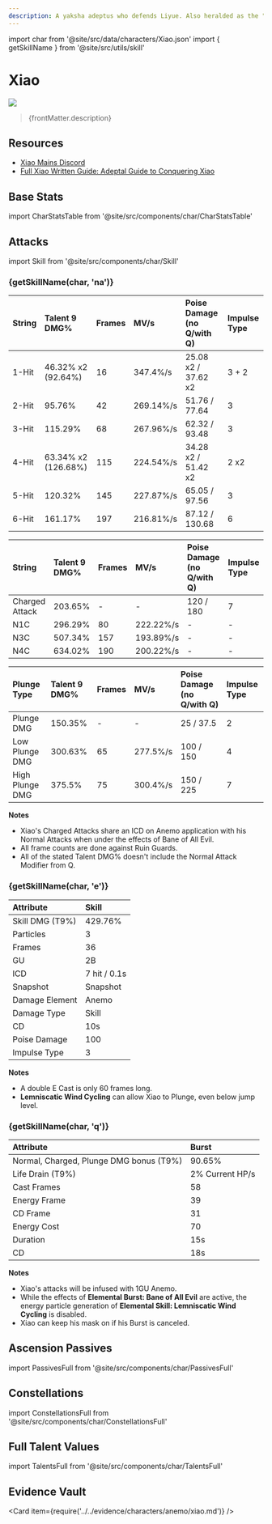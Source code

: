 ```yaml
---
description: A yaksha adeptus who defends Liyue. Also heralded as the "Conqueror of Demons" and "Vigilant Yaksha."
---
```


import char from '@site/src/data/characters/Xiao.json'
import { getSkillName } from '@site/src/utils/skill'

# Xiao

![](/assets/characters/gacha/Xiao.png)

<blockquote>{frontMatter.description}</blockquote>

## Resources

* [Xiao Mains Discord](https://discord.gg/Xiao)
* [Full Xiao Written Guide: Adeptal Guide to Conquering Xiao](https://keqingmains.com/xiao/)

## Base Stats

import CharStatsTable from '@site/src/components/char/CharStatsTable'

<CharStatsTable char={char} />

## Attacks

import Skill from '@site/src/components/char/Skill'

<Tabs>
<TabItem value='na' label='Normal Attacks'>
<h3>{getSkillName(char, 'na')}</h3>
<div class='talent-columns'>
<Skill char={char} skill='na' sectionFilter='Normal Attack' />

| String | Talent 9 DMG%         | Frames | MV/s      | Poise Damage \(no Q/with Q\) | Impulse Type |
| :----- | :-------------------- | :----- | :-------- | :--------------------------- | :----------- |
| 1-Hit  | 46.32% x2 \(92.64%\)  | 16     | 347.4%/s  | 25.08 x2 / 37.62 x2          | 3 + 2        |
| 2-Hit  | 95.76%                | 42     | 269.14%/s | 51.76 / 77.64                | 3            |
| 3-Hit  | 115.29%               | 68     | 267.96%/s | 62.32 / 93.48                | 3            |
| 4-Hit  | 63.34% x2 \(126.68%\) | 115    | 224.54%/s | 34.28 x2 / 51.42 x2          | 2 x2         |
| 5-Hit  | 120.32%               | 145    | 227.87%/s | 65.05 / 97.56                | 3            |
| 6-Hit  | 161.17%               | 197    | 216.81%/s | 87.12 / 130.68               | 6            |

</div>
<div class='talent-columns'>
<Skill char={char} skill='na' sectionFilter='Charged Attack' />

| String         | Talent 9 DMG% | Frames | MV/s      | Poise Damage \(no Q/with Q\) | Impulse Type |
| :------------- | :------------ | :----- | :-------- | :--------------------------- | :----------- |
| Charged Attack | 203.65%       | -      | -         | 120 / 180                    | 7            |
| N1C            | 296.29%       | 80     | 222.22%/s | -                            | -            |
| N3C            | 507.34%       | 157    | 193.89%/s | -                            | -            |
| N4C            | 634.02%       | 190    | 200.22%/s | -                            | -            |

</div>
<div class='talent-columns'>
<Skill char={char} skill='na' sectionFilter='Plunging Attack' />

| Plunge Type     | Talent 9 DMG% | Frames | MV/s     | Poise Damage \(no Q/with Q\) | Impulse Type |
| :-------------- | :------------ | :----- | :------- | :--------------------------- | :----------- |
| Plunge DMG      | 150.35%       | -      | -        | 25 / 37.5                    | 2            |
| Low Plunge DMG  | 300.63%       | 65     | 277.5%/s | 100 / 150                    | 4            |
| High Plunge DMG | 375.5%        | 75     | 300.4%/s | 150 / 225                    | 7            |

</div>

**Notes**

* Xiao's Charged Attacks share an ICD on Anemo application with his Normal Attacks when under the effects of Bane of All Evil.
* All frame counts are done against Ruin Guards.
* All of the stated Talent DMG% doesn't include the Normal Attack Modifier from Q.

</TabItem>

<TabItem value='e' label='Skill'>
<h3>{getSkillName(char, 'e')}</h3>
<div class='talent-columns'>
<Skill char={char} skill='e' />

| Attribute         | Skill        |
| :---------------- | :----------- |
| Skill DMG \(T9%\) | 429.76%      |
| Particles         | 3            |
| Frames            | 36           |
| GU                | 2B           |
| ICD               | 7 hit / 0.1s |
| Snapshot          | Snapshot     |
| Damage Element    | Anemo        |
| Damage Type       | Skill        |
| CD                | 10s          |
| Poise Damage      | 100          |
| Impulse Type      | 3            |

</div>

**Notes**

* A double E Cast is only 60 frames long.
* **Lemniscatic Wind Cycling** can allow Xiao to Plunge, even below jump level.

</TabItem>

<TabItem value='q' label='Burst'>
<h3>{getSkillName(char, 'q')}</h3>
<div class='talent-columns'>
<Skill char={char} skill='q'/>

| Attribute                                 | Burst           |
| :---------------------------------------- | :-------------- |
| Normal, Charged, Plunge DMG bonus \(T9%\) | 90.65%          |
| Life Drain \(T9%\)                        | 2% Current HP/s |
| Cast Frames                               | 58              |
| Energy Frame                              | 39              |
| CD Frame                                  | 31              |
| Energy Cost                               | 70              |
| Duration                                  | 15s             |
| CD                                        | 18s             |

</div>

**Notes**

* Xiao's attacks will be infused with 1GU Anemo.
* While the effects of **Elemental Burst: Bane of All Evil** are active, the energy particle generation of **Elemental Skill: Lemniscatic Wind Cycling** is disabled.
* Xiao can keep his mask on if his Burst is canceled.

</TabItem>
</Tabs>

## Ascension Passives

import PassivesFull from '@site/src/components/char/PassivesFull'

<PassivesFull char={char} />

## Constellations

import ConstellationsFull from '@site/src/components/char/ConstellationsFull'

<ConstellationsFull char={char} />

## Full Talent Values

import TalentsFull from '@site/src/components/char/TalentsFull'

<TalentsFull char={char}/>

## Evidence Vault

<Card item={require('../../evidence/characters/anemo/xiao.md')} />
